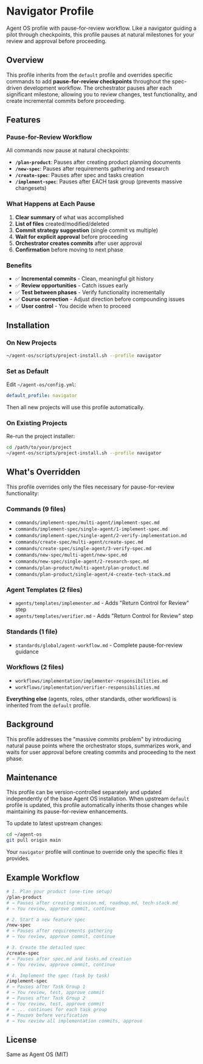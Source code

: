 # Navigator Profile

Agent OS profile with pause-for-review workflow. Like a navigator guiding a pilot through checkpoints, this profile pauses at natural milestones for your review and approval before proceeding.

## Overview

This profile inherits from the `default` profile and overrides specific commands to add **pause-for-review checkpoints** throughout the spec-driven development workflow. The orchestrator pauses after each significant milestone, allowing you to review changes, test functionality, and create incremental commits before proceeding.

## Features

### Pause-for-Review Workflow

All commands now pause at natural checkpoints:

- **`/plan-product`**: Pauses after creating product planning documents
- **`/new-spec`**: Pauses after requirements gathering and research
- **`/create-spec`**: Pauses after spec and tasks creation
- **`/implement-spec`**: Pauses after EACH task group (prevents massive changesets)

### What Happens at Each Pause

1. **Clear summary** of what was accomplished
2. **List of files** created/modified/deleted
3. **Commit strategy suggestion** (single commit vs multiple)
4. **Wait for explicit approval** before proceeding
5. **Orchestrator creates commits** after user approval
6. **Confirmation** before moving to next phase

### Benefits

- ✅ **Incremental commits** - Clean, meaningful git history
- ✅ **Review opportunities** - Catch issues early
- ✅ **Test between phases** - Verify functionality incrementally
- ✅ **Course correction** - Adjust direction before compounding issues
- ✅ **User control** - You decide when to proceed

## Installation

### On New Projects

```bash
~/agent-os/scripts/project-install.sh --profile navigator
```

### Set as Default

Edit `~/agent-os/config.yml`:

```yaml
default_profile: navigator
```

Then all new projects will use this profile automatically.

### On Existing Projects

Re-run the project installer:

```bash
cd /path/to/your/project
~/agent-os/scripts/project-install.sh --profile navigator
```

## What's Overridden

This profile overrides only the files necessary for pause-for-review functionality:

### Commands (9 files)
- `commands/implement-spec/multi-agent/implement-spec.md`
- `commands/implement-spec/single-agent/1-implement-spec.md`
- `commands/implement-spec/single-agent/2-verify-implementation.md`
- `commands/create-spec/multi-agent/create-spec.md`
- `commands/create-spec/single-agent/3-verify-spec.md`
- `commands/new-spec/multi-agent/new-spec.md`
- `commands/new-spec/single-agent/2-research-spec.md`
- `commands/plan-product/multi-agent/plan-product.md`
- `commands/plan-product/single-agent/4-create-tech-stack.md`

### Agent Templates (2 files)
- `agents/templates/implementer.md` - Adds "Return Control for Review" step
- `agents/templates/verifier.md` - Adds "Return Control for Review" step

### Standards (1 file)
- `standards/global/agent-workflow.md` - Complete pause-for-review guidance

### Workflows (2 files)
- `workflows/implementation/implementer-responsibilities.md`
- `workflows/implementation/verifier-responsibilities.md`

**Everything else** (agents, roles, other standards, other workflows) is inherited from the `default` profile.

## Background

This profile addresses the "massive commits problem" by introducing natural pause points where the orchestrator stops, summarizes work, and waits for user approval before creating commits and proceeding to the next phase.

## Maintenance

This profile can be version-controlled separately and updated independently of the base Agent OS installation. When upstream `default` profile is updated, this profile automatically inherits those changes while maintaining its pause-for-review enhancements.

To update to latest upstream changes:
```bash
cd ~/agent-os
git pull origin main
```

Your `navigator` profile will continue to override only the specific files it provides.

## Example Workflow

```bash
# 1. Plan your product (one-time setup)
/plan-product
# → Pauses after creating mission.md, roadmap.md, tech-stack.md
# → You review, approve commit, continue

# 2. Start a new feature spec
/new-spec
# → Pauses after requirements gathering
# → You review, approve commit, continue

# 3. Create the detailed spec
/create-spec
# → Pauses after spec.md and tasks.md creation
# → You review, approve commit, continue

# 4. Implement the spec (task by task)
/implement-spec
# → Pauses after Task Group 1
# → You review, test, approve commit
# → Pauses after Task Group 2
# → You review, test, approve commit
# → ... continues for each task group
# → Pauses before verification
# → You review all implementation commits, approve
```

## License

Same as Agent OS (MIT)
